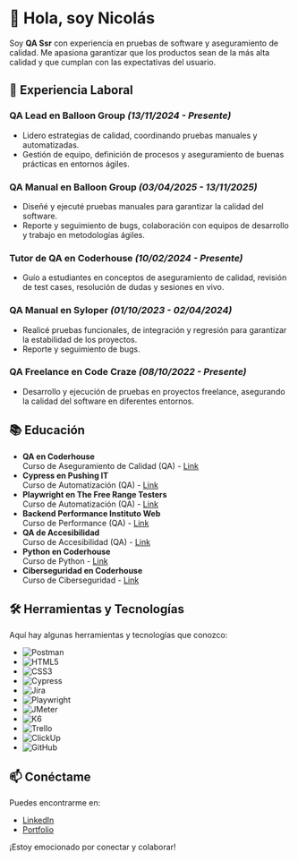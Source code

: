 # 👋 Hola, soy Nicolás


Soy **QA Ssr** con experiencia en pruebas de software y aseguramiento de calidad. Me apasiona garantizar que los productos sean de la más alta calidad y que cumplan con las expectativas del usuario.

## 💼 Experiencia Laboral

### QA Lead en Balloon Group *(13/11/2024 - Presente)*
- Lidero estrategias de calidad, coordinando pruebas manuales y automatizadas.  
- Gestión de equipo, definición de procesos y aseguramiento de buenas prácticas en entornos ágiles.  

### QA Manual en Balloon Group *(03/04/2025 - 13/11/2025)*
- Diseñé y ejecuté pruebas manuales para garantizar la calidad del software.  
- Reporte y seguimiento de bugs, colaboración con equipos de desarrollo y trabajo en metodologías ágiles.  

### Tutor de QA en Coderhouse *(10/02/2024 - Presente)*
- Guío a estudiantes en conceptos de aseguramiento de calidad, revisión de test cases, resolución de dudas y sesiones en vivo.  

### QA Manual en Syloper *(01/10/2023 - 02/04/2024)*
- Realicé pruebas funcionales, de integración y regresión para garantizar la estabilidad de los proyectos.  
- Reporte y seguimiento de bugs.  

### QA Freelance en Code Craze *(08/10/2022 - Presente)*
- Desarrollo y ejecución de pruebas en proyectos freelance, asegurando la calidad del software en diferentes entornos.  


## 📚 Educación

- **QA en Coderhouse**  
  Curso de Aseguramiento de Calidad (QA) - [Link](https://www.coderhouse.com)
- **Cypress en Pushing IT**  
  Curso de Automatización (QA) - [Link](https://www.linkedin.com/company/pushing-it/posts/?feedView=all)
- **Playwright en The Free Range Testers**  
  Curso de Automatización (QA) - [Link](https://www.freerangetesters.com/)
- **Backend Performance Instituto Web**  
  Curso de Performance (QA) - [Link](https://institutoweb.com.ar/)
- **QA de Accesibilidad**  
  Curso de Accesibilidad (QA) - [Link](https://www.capacitacioninclusiva.com/)
- **Python en Coderhouse**  
  Curso de Python - [Link](https://www.coderhouse.com)
- **Ciberseguridad en Coderhouse**  
  Curso de Ciberseguridad - [Link](https://www.coderhouse.com)

## 🛠️ Herramientas y Tecnologías

Aquí hay algunas herramientas y tecnologías que conozco:

- ![Postman](https://img.shields.io/badge/Postman-FF6C37?style=flat&logo=postman&logoColor=white)
- ![HTML5](https://img.shields.io/badge/HTML5-E34F26?style=flat&logo=html5&logoColor=white)
- ![CSS3](https://img.shields.io/badge/CSS3-1572B6?style=flat&logo=css3&logoColor=white)
- ![Cypress](https://img.shields.io/badge/Cypress-17202C?style=flat&logo=cypress&logoColor=white)
- ![Jira](https://img.shields.io/badge/Jira-0052CC?style=flat&logo=jira&logoColor=white)
- ![Playwright](https://img.shields.io/badge/Playwright-00BFFF?style=flat&logo=playwright&logoColor=white)
- ![JMeter](https://img.shields.io/badge/JMeter-D22128?style=flat&logo=apache-jmeter&logoColor=white)
- ![K6](https://img.shields.io/badge/k6-00BFFF?style=flat&logo=k6&logoColor=white)
- ![Trello](https://img.shields.io/badge/Trello-0052CC?style=flat&logo=trello&logoColor=white)
- ![ClickUp](https://img.shields.io/badge/ClickUp-7E3AF2?style=flat&logo=clickup&logoColor=white)
- ![GitHub](https://img.shields.io/badge/GitHub-181717?style=flat&logo=github&logoColor=white)

## 📫 Conéctame

Puedes encontrarme en:

- [LinkedIn](https://www.linkedin.com/in/nicolas-dondo/)
- [Portfolio](https://portfolio-nico-dondo.vercel.app/)

¡Estoy emocionado por conectar y colaborar!
